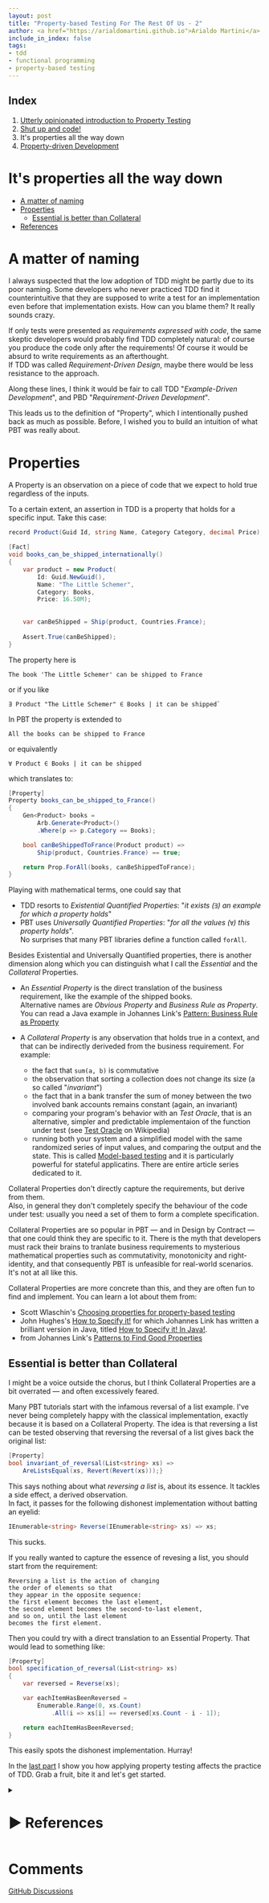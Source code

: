 ```yaml
---
layout: post
title: "Property-based Testing For The Rest Of Us - 2"
author: <a href="https://arialdomartini.github.io">Arialdo Martini</a>
include_in_index: false
tags:
- tdd
- functional programming
- property-based testing
---
```

## Index
1. [Utterly opinionated introduction to Property Testing](property-testing)
2. [Shut up and code!](property-testing-2)
3. It's properties all the way down
4. [Property-driven Development](property-testing-4)

# It's properties all the way down

- [A matter of naming](#a-matter-of-naming)
- [Properties](#properties)
    - [Essential is better than Collateral](#essential-is-better-than-collateral)
- [References](#references)

<!-- markdown-toc end -->


# A matter of naming
I always suspected that the low adoption of TDD might be partly due to its poor naming. Some developers who never practiced TDD find it counterintuitive that they are supposed to write a test for an implementation even before that implementation exists. How can you blame them? It really sounds crazy.

If only tests were presented as *requirements expressed with code*, the same skeptic developers would probably find TDD completely natural: of course you produce the code only after the requirements! Of course it would be absurd to write requirements as an afterthought.<br/>
If TDD was called *Requirement-Driven Design*, maybe there would be less resistance to the approach.

Along these lines, I think it would be fair to call TDD "*Example-Driven Development*", and PBD "*Requirement-Driven Development*".

This leads us to the definition of "Property", which I intentionally pushed back as much as possible. Before, I wished you to build an intuition of what PBT was really about.

# Properties
A Property is an observation on a piece of code that we expect to hold true regardless of the inputs.

To a certain extent, an assertion in TDD is a property that holds for a specific input. Take this case:

```csharp
record Product(Guid Id, string Name, Category Category, decimal Price);

[Fact]
void books_can_be_shipped_internationally()
{
    var product = new Product(
        Id: Guid.NewGuid(),
        Name: "The Little Schemer", 
        Category: Books, 
        Price: 16.50M);
    
   
    var canBeShipped = Ship(product, Countries.France);
	
    Assert.True(canBeShipped);
}
```

The property here is

```
The book 'The Little Schemer' can be shipped to France
```

or if you like

```
∃ Product "The Little Schemer" ∈ Books | it can be shipped`
```

In PBT the property is extended to

```
All the books can be shipped to France
```

or equivalently

```
∀ Product ∈ Books | it can be shipped
```

which translates to:

```csharp
[Property]
Property books_can_be_shipped_to_France()
{
    Gen<Product> books = 
        Arb.Generate<Product>()
        .Where(p => p.Category == Books);

    bool canBeShippedToFrance(Product product) =>
        Ship(product, Countries.France) == true;

    return Prop.ForAll(books, canBeShippedToFrance);
}
```


Playing with mathematical terms, one could say that 

* TDD resorts to *Existential Quantified Properties*: "*it exists (`∃`) an example for which a property holds*"
* PBT uses *Universally Quantified Properties*: "*for all the values (`∀`) this property holds*".<br/>No surprises that many PBT libraries define a function called `forAll`.

Besides Existential and Universally Quantified properties, there is another dimension along which you can distinguish what I call the *Essential* and the *Collateral* Properties.

* An *Essential Property* is the direct translation of the business requirement, like the example of the shipped books.<br/>Alternative names are *Obvious Property* and *Business Rule as Property*. You can read a Java example in Johannes Link's [Pattern: Business Rule as Property](https://blog.johanneslink.net/2018/07/16/patterns-to-find-properties/#pattern-business-rule-as-property)


* A *Collateral Property* is any observation that holds true in a context, and that can be indirectly deriveded from the business requirement. For example:
  * the fact that `sum(a, b)` is commutative
  * the observation that sorting a collection does not change its size (a so called "*invariant*")
  * the fact that in a bank transfer the sum of money between the two involved bank accounts remains constant (again, an invariant)
  * comparing your program's behavior with an *Test Oracle*, that is an alternative, simpler and predictable implementaion of the function under test (see [Test Oracle][test-oracle] on Wikipedia)
  * running both your system and a simplified model with the same randomized series of input values, and comparing the output and the state. This is called [Model-based testing][model-based-testing] and it is particularly powerful for stateful applicatins. There are entire article series dedicated to it.
  
Collateral Properties don't directly capture the requirements, but derive from them.<br/>
Also, in general they don't completely specify the behaviour of the code under test: usually you need a set of them to form a complete specification.

Collateral Properties are so popular in PBT &mdash; and in Design by Contract &mdash; that one could think they are specific to it.  There is the myth that developers must rack their brains to tranlate business requirements to mysterious mathematical properties such as commutativity, monotonicity and right-identity, and that consequently PBT is unfeasible for real-world scenarios.<br/> 
It's not at all like this.

Collateral Properties are more concrete than this, and they are often fun to find and implement. You can learn a lot about them from:

* Scott Wlaschin's [Choosing properties for property-based testing][choosing-properties]
* John Hughes's [How to Specify it!][how-to-specify-it] for which Johannes Link has written a brilliant version in Java, titled [How to Specify it! In Java!][how-to-specify-it-in-java].
* from Johannes Link's [Patterns to Find Good Properties][patterns-to-find-good-properties]


## Essential is better than Collateral
I might be a voice outside the chorus, but I think Collateral Properties are a bit overrated &mdash; and often excessively feared. 

Many PBT tutorials start with the infamous reversal of a list example. I've never being completely happy with the classical implementation, exactly because it is based on a Collateral Property. The idea is that reversing a list can be tested observing that reversing the reversal of a list gives back the original list:

```csharp
[Property]
bool invariant_of_reversal(List<string> xs) => 
    AreListsEqual(xs, Revert(Revert(xs)));}
```

This says nothing about what *reversing a list* is, about its essence. It tackles a side effect, a derived observation.<br/>
In fact, it passes for the following dishonest implementation without batting an eyelid:

```csharp
IEnumerable<string> Reverse(IEnumerable<string> xs) => xs;
```

This sucks.

If you really wanted to capture the essence of revesing a list, you should start from the requirement:

```
Reversing a list is the action of changing 
the order of elements so that 
they appear in the opposite sequence:
the first element becomes the last element, 
the second element becomes the second-to-last element, 
and so on, until the last element 
becomes the first element.
```

Then you could try with a direct translation to an Essential Property. That would lead to something like:


```csharp
[Property]
bool specification_of_reversal(List<string> xs)
{
    var reversed = Reverse(xs);

    var eachItemHasBeenReversed =
        Enumerable.Range(0, xs.Count)
            .All(i => xs[i] == reversed[xs.Count - i - 1]);

    return eachItemHasBeenReversed;
}
```

This easily spots the dishonest implementation. Hurray!


In the [last part](2023-08-10-property-testing-4.md) I show you how applying property testing affects the practice of TDD. Grab a fruit, bite it and let's get started.



<details>
  <summary><h1>&#9658;&nbsp;References</h1></summary>


**Articles and manuals**

* [Quickcheck][quickcheck]: the original (a bit outdated) manual of the Haskell library
* [The Design and Use of QuickCheck][design-and-use-of-quickcheck]
* [Property-based Testing in Java - Johannes Link][property-based-testing-in-java]
* [xUnit Theory: Working With InlineData, MemberData, ClassData][xunit-theory]
* [Concolic Testing][concolic-testing]
* [Hypothesis - Integrated vs type based shrinking][integrated-vs-type-based-shrinking] 
* [When properties are easier than examples - Mark Seemann][properties-are-easier]
* [Test Oracle - Wikipedia][test-oracle]
* [ThePrimeFactorsKata - Bob Martin][the-prime-factor-kata]
* [Prime Factorization - Wolfram Mathworld][prime-factorization-wolfram]
  
* **Discovering properties**
  * [Choosing properties for property-based testing - Scott Wlaschin][choosing-properties]
  * [How to Specify it! - John Hughes][how-to-specify-it]
  * [How to Specify it! In Java! - Johannes Link][how-to-specify-it-in-java]
  * [Patterns to Find Good Properties - Johannes Link][patterns-to-find-good-properties]

* **Model-based Testing**
  * [Model-based Testing][model-based-testing]
  * [Model-based Testing with Hedgehog][model-based-testing-hedgehog]
  * [Model-based Testing with FsCheck][model-based-testing-fsharp]
  * [Model-based Testing in Java with jqwik - Johannes Link][model-based-testing-java]
  * [Model-based Testing with Makina][model-based-testing-makina]

* **Universal Quantification**
  * [Universal Quantification][universal-quantification]
  * [Universal Quantifier - in ncatlab.org][universal-quantifier]


**Libraries**
  * [Hedgehog][hedgehog]
  * [FsCheck][fscheck]
  * [jquick][jquick]
  * [CrossHair][crosshair]
  * [Hypothesis][hypothesis]
  * [fast-check][fast-check]
  * [js-verify][js-verify]
  * [stream_data][stream_data]
  * [junit-quickheck][junit-quickcheck]
  * [QuickTheories][quicktheories]
  * [ScalaCheck][scala-check]
  * [test.check][test.check]
  * [Kotest][kotest]
  
**Books**
* [Test-Driven Development By Example][tdd-by-example]

**Videos**
* [The lazy programmer's guide to writing thousands of tests - Scott Wlaschin][lazy-programmer]
* [How to Specify it! - John Hughes][how-to-specify-it-video]
* [The Three Laws of TDD (Featuring Kotlin) - Bob Martin][the-three-laws-of-tdd]
* [Property-based Testing in Java: Property-driven Development  - Johannes Link][property-driven-development]
* [Triangulation in Test-Driven Development - Dmitri Pavlutin][triangulation-in-tdd]
* [Time Travelling and Fixing Bugs with Property-Based Testing - Oskar Wickström][time-travelling]
* [Bug Hunting: How to Specify it! In Java!][bug-hunting]

</details>


[quickcheck]: https://www.cse.chalmers.se/~rjmh/QuickCheck/manual.html
[fscheck]: https://fscheck.github.io/FsCheck/
[hedgehog]: https://hedgehog.qa/
[jquick]: https://jqwik.net/
[junit-quickcheck]: https://pholser.github.io/junit-quickcheck/site/1.0/
[quicktheories]: https://github.com/quicktheories/QuickTheories
[scala-check]: https://scalacheck.org/
[test.check]: https://github.com/clojure/test.check
[kotest]: https://github.com/kotest/kotest
[hypothesis]: https://hypothesis.works/
[fast-check]: https://github.com/dubzzz/fast-check
[js-verify]: https://github.com/jsverify/jsverify
[stream_data]: https://github.com/whatyouhide/stream_data
[design-and-use-of-quickcheck]: https://begriffs.com/posts/2017-01-14-design-use-quickcheck.html
[xunit-theory]: https://hamidmosalla.com/2017/02/25/xunit-theory-working-with-inlinedata-memberdata-classdata/ 
[universal-quantification]: https://en.wikipedia.org/wiki/Universal_quantification
[universal-quantifier]: https://ncatlab.org/nlab/show/universal+quantifier
[choosing-properties]: https://fsharpforfunandprofit.com/posts/property-based-testing-2
[model-based-testing]: https://en.wikipedia.org/wiki/Model-based_testing
[model-based-testing-fsharp]: https://fscheck.github.io/FsCheck//StatefulTestingNew.html
[model-based-testing-hedgehog]: https://jacobstanley.io/how-to-use-hedgehog-to-test-a-real-world-large-scale-stateful-app/
[model-based-testing-java]: https://johanneslink.net/model-based-testing/
[model-based-testing-makina]: https://hexdocs.pm/makina/readme.html#using-makina
[how-to-specify-it]: https://www.dropbox.com/s/tx2b84kae4bw1p4/paper.pdf
[how-to-specify-it-video]: https://www.youtube.com/watch?v=G0NUOst-53U
[test-oracle]: https://en.wikipedia.org/wiki/Test_oracle
[how-to-specify-it-in-java]: https://johanneslink.net/how-to-specify-it
[concolic-testing]: https://en.wikipedia.org/wiki/Concolic_testing
[crosshair]: https://github.com/pschanely/CrossHair
[property-based-testing-in-java]: https://blog.johanneslink.net/2018/03/24/property-based-testing-in-java-introduction/
[properties-are-easier]: https://blog.ploeh.dk/2021/02/15/when-properties-are-easier-than-examples/
[integrated-vs-type-based-shrinking]: https://hypothesis.works/articles/integrated-shrinking/
[patterns-to-find-good-properties]: https://blog.johanneslink.net/2018/07/16/patterns-to-find-properties/#patterns-to-find-good-properties
[lazy-programmer]: https://www.youtube.com/watch?v=IYzDFHx6QPY
[the-three-laws-of-tdd]: https://www.youtube.com/watch?v=qkblc5WRn-U
[the-prime-factor-kata]: http://www.butunclebob.com/ArticleS.UncleBob.ThePrimeFactorsKata
[prime-factorization-wolfram]: https://mathworld.wolfram.com/PrimeFactorization.html
[tdd-by-example]: https://www.pearson.com/en-us/subject-catalog/p/test-driven-development-by-example/P200000009421/9780321146533
[property-driven-development]: https://blog.johanneslink.net/2019/05/11/property-based-driven-development/
[triangulation-in-tdd]: https://dmitripavlutin.com/triangulation-test-driven-development/
[time-travelling]: https://wickstrom.tech/2019-11-17-time-travelling-and-fixing-bugs-with-property-based-testing.html
[bug-hunting]: https://johanneslink.net/how-to-specify-it/#5-bug-hunting

# Comments
[GitHub Discussions](https://github.com/arialdomartini/arialdomartini.github.io/discussions/22)
